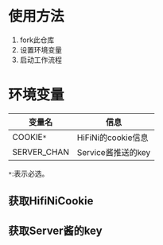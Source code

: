 # 使用方法

1. fork此仓库
3. 设置环境变量
4. 启动工作流程

# 环境变量

| 变量名      | 信息               |
| ----------- | ------------------ |
| COOKIE`*`   | HiFiNi的cookie信息 |
| SERVER_CHAN | Service酱推送的key |

`*`:表示必选。



## 获取HifiNiCookie

## 获取Server酱的key

